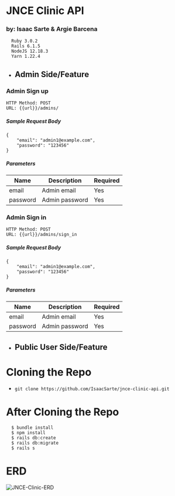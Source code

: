 # JNCE Clinic API
### by: Isaac Sarte & Argie Barcena

```
  Ruby 3.0.2
  Rails 6.1.5
  NodeJS 12.18.3
  Yarn 1.22.4
```

* ## **Admin Side/Feature**

### Admin Sign up
```
HTTP Method: POST
URL: {{url}}/admins/
```

##### Sample Request Body

```
{
    "email": "admin1@example.com",
    "password": "123456"
}
```
##### Parameters

Name | Description | Required | 
--- | --- | --- | 
email | Admin email | Yes |
password | Admin password | Yes |

### Admin Sign in
```
HTTP Method: POST
URL: {{url}}/admins/sign_in
```

##### Sample Request Body

```
{
    "email": "admin1@example.com",
    "password": "123456"
}
```
##### Parameters

Name | Description | Required | 
--- | --- | --- | 
email | Admin email | Yes |
password | Admin password | Yes |

* ## **Public User Side/Feature**

# Cloning the Repo

* `git clone https://github.com/IsaacSarte/jnce-clinic-api.git`

# After Cloning the Repo

```
  $ bundle install
  $ npm install
  $ rails db:create
  $ rails db:migrate
  $ rails s
```

# ERD
![JNCE-Clinic-ERD](https://user-images.githubusercontent.com/82153590/159286700-a2cc342c-1833-4314-b6e8-16b3450a4311.png)
